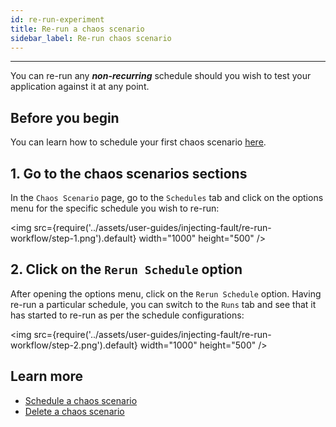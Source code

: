 ```yaml
---
id: re-run-experiment
title: Re-run a chaos scenario
sidebar_label: Re-run chaos scenario
---
```


---

You can re-run any **_non-recurring_** schedule should you wish to test your application against it at any point.

## Before you begin

You can learn how to schedule your first chaos scenario [here](schedule-experiment.md).

## 1. Go to the chaos scenarios sections

In the `Chaos Scenario` page, go to the `Schedules` tab and click on the options menu for the specific schedule you wish to re-run:

<img src={require('../assets/user-guides/injecting-fault/re-run-workflow/step-1.png').default} width="1000" height="500" />

## 2. Click on the `Rerun Schedule` option

After opening the options menu, click on the `Rerun Schedule` option. Having re-run a particular schedule, you can switch to the `Runs` tab and see that it has started to re-run as per the schedule configurations:

<img src={require('../assets/user-guides/injecting-fault/re-run-workflow/step-2.png').default} width="1000" height="500" />

## Learn more

- [Schedule a chaos scenario](schedule-experiment.md)
- [Delete a chaos scenario](delete-experiment.md)
